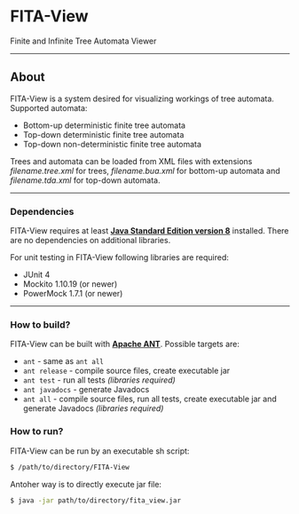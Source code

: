 # FITA-View
Finite and Infinite Tree Automata Viewer

----

## About
FITA-View is a system desired for visualizing workings of tree automata. Supported automata:
+ Bottom-up deterministic finite tree automata
+ Top-down deterministic finite tree automata
+ Top-down non-deterministic finite tree automata

Trees and automata can be loaded from XML files with extensions *filename.tree.xml* for trees, *filename.bua.xml* for bottom-up automata and *filename.tda.xml* for top-down automata.

----

### Dependencies
FITA-View requires at least **[Java Standard Edition version 8](http://www.oracle.com/technetwork/java/javase/downloads/jdk8-downloads-2133151.html)** installed. There are no dependencies on additional libraries.

For unit testing in FITA-View following libraries are required:
+ JUnit 4
+ Mockito 1.10.19 (or newer)
+ PowerMock 1.7.1 (or newer)

----

### How to build?
FITA-View can be built with **[Apache ANT](http://ant.apache.org/)**. Possible targets are:
+ `ant` - same as `ant all`
+ `ant release` - compile source files, create executable jar
+ `ant test` - run all tests *(libraries required)*
+ `ant javadocs` - generate Javadocs
+ `ant all` - compile source files, run all tests, create executable jar and generate Javadocs *(libraries required)*

### How to run?
FITA-View can be run by an executable sh script:
```sh
$ /path/to/directory/FITA-View
```

Antoher way is to directly execute jar file:
```sh
$ java -jar path/to/directory/fita_view.jar
```

